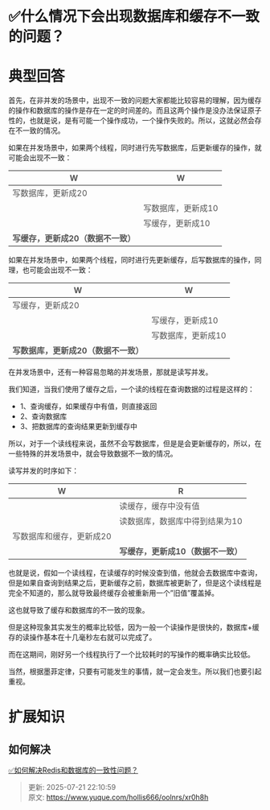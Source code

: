 # ✅什么情况下会出现数据库和缓存不一致的问题？

# 典型回答


首先，在非并发的场景中，出现不一致的问题大家都能比较容易的理解，因为缓存的操作和数据库的操作是存在一定的时间差的。而且这两个操作是没办法保证原子性的，也就是说，是有可能一个操作成功，一个操作失败的。所以，这就必然会存在不一致的情况。



如果在并发场景中，如果两个线程，同时进行先写数据库，后更新缓存的操作，就可能会出现不一致：



| <font style="color:rgb(85, 85, 85);">W</font> | <font style="color:rgb(85, 85, 85);">W</font> |
| --- | --- |
| <font style="color:rgb(85, 85, 85);">写数据库，更新成20</font> | |
| | <font style="color:rgb(85, 85, 85);">写数据库，更新成10</font> |
| | <font style="color:rgb(85, 85, 85);">写缓存，更新成10</font> |
| **<font style="color:rgb(85, 85, 85);">写缓存，更新成20（数据不一致）</font>** | |


<font style="color:rgb(85, 85, 85);"></font>

如果在并发场景中，如果两个线程，同时进行先更新缓存，后写数据库的操作，同理，也可能会出现不一致：

<font style="color:rgb(85, 85, 85);"></font>

| <font style="color:rgb(85, 85, 85);">W</font> | <font style="color:rgb(85, 85, 85);">W</font> |
| --- | --- |
| <font style="color:rgb(85, 85, 85);">写缓存，更新成20</font> | |
| | <font style="color:rgb(85, 85, 85);">写缓存，更新成10</font> |
| | <font style="color:rgb(85, 85, 85);">写数据库，更新成10</font> |
| **<font style="color:rgb(85, 85, 85);">写数据库，更新成20（数据不一致）</font>** | |






在并发场景中，还有一种容易忽略的并发场景，那就是读写并发。



我们知道，当我们使用了缓存之后，一个读的线程在查询数据的过程是这样的：



+ 1、查询缓存，如果缓存中有值，则直接返回 
+ 2、查询数据库 
+ 3、把数据库的查询结果更新到缓存中



所以，对于一个读线程来说，虽然不会写数据库，但是是会更新缓存的，所以，在一些特殊的并发场景中，就会导致数据不一致的情况。



读写并发的时序如下：

| <font style="color:rgb(85, 85, 85);">W</font> | <font style="color:rgb(85, 85, 85);">R</font> |
| --- | --- |
| | <font style="color:rgb(85, 85, 85);">读缓存，缓存中没有值</font> |
| | <font style="color:rgb(85, 85, 85);">读数据库，数据库中得到结果为10</font> |
| <font style="color:rgb(85, 85, 85);">写数据库和缓存，更新成20</font> | |
| | **<font style="color:rgb(85, 85, 85);">写缓存，更新成10（数据不一致）</font>** |


也就是说，假如一个读线程，在读缓存的时候没查到值，他就会去数据库中查询，但是如果自查询到结果之后，更新缓存之前，数据库被更新了，但是这个读线程是完全不知道的，那么就导致最终缓存会被重新用一个”旧值”覆盖掉。



这也就导致了缓存和数据库的不一致的现象。



但是这种现象其实发生的概率比较低，因为一般一个读操作是很快的，数据库+缓存的读操作基本在十几毫秒左右就可以完成了。



而在这期间，刚好另一个线程执行了一个比较耗时的写操作的概率确实比较低。

当然，根据墨菲定律，只要有可能发生的事情，就一定会发生。所以我们也要引起重视。





# 扩展知识


## 如何解决


[✅如何解决Redis和数据库的一致性问题？](https://www.yuque.com/hollis666/oolnrs/tmcgo0)



> 更新: 2025-07-21 22:10:59  
> 原文: <https://www.yuque.com/hollis666/oolnrs/xr0h8h>